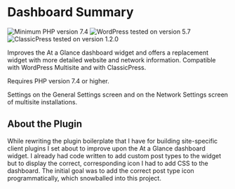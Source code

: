 # Dashboard Summary

![Minimum PHP version 7.4](https://img.shields.io/badge/PHP_min-7.4-8892bf.svg?style=flat-square)
![WordPress tested on version 5.7](https://img.shields.io/badge/WordPress-5.7-0073aa.svg?style=flat-square)
![ClassicPress tested on version 1.2.0](https://img.shields.io/badge/ClassicPress-1.2.0-03768e.svg?style=flat-square)

Improves the At a Glance dashboard widget and offers a replacement widget with more detailed website and network information. Compatible with WordPress Multisite and with ClassicPress.

Requires PHP version 7.4 or higher.

Settings on the General Settings screen and on the Network Settings screen of multisite installations.

## About the Plugin

While rewriting the plugin boilerplate that I have for building site-specific client plugins I set about to improve upon the At a Glance dashboard widget. I already had code written to add custom post types to the widget but to display the correct, corresponding icon I had to add CSS to the dashboard. The initial goal was to add the correct post type icon programmatically, which snowballed into this project.

